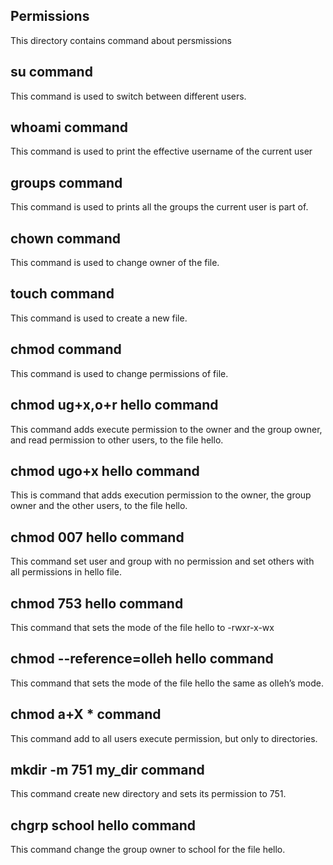 ## Permissions
This directory contains command about persmissions
## su command
This command is used to switch between different users.
## whoami command
This command is used to print the effective username of the current user
## groups command
This command is used to prints all the groups the current user is part of.
## chown command
This command is used to change owner of the file.
## touch command
This command is used to create a new file.
## chmod command 
This command is used to change permissions of file.
## chmod ug+x,o+r hello command
This command adds execute permission to the owner and the group owner, and read permission to other users, to the file hello.
## chmod ugo+x hello command
This is command  that adds execution permission to the owner, the group owner and the other users, to the file hello.
## chmod 007 hello command
This command set user and group with no permission and set others with all permissions in hello file.
## chmod 753 hello command
This command that sets the mode of the file hello to -rwxr-x-wx
## chmod --reference=olleh hello command
This command that sets the mode of the file hello the same as olleh’s mode.
## chmod a+X * command
This command add to all users execute permission, but only to directories.
## mkdir -m 751 my_dir command
This command create new directory and sets its permission to 751.
## chgrp school hello command
This command change the group owner to school for the file hello.
